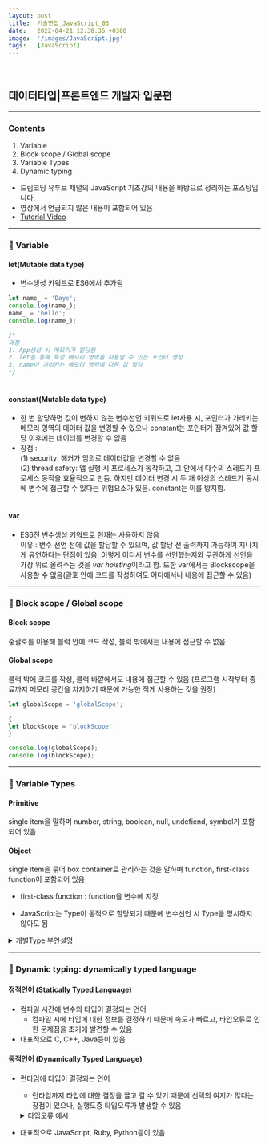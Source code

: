 ```yaml
---
layout: post
title:  기술면접_JavaScript_03
date:   2022-04-21 12:38:35 +0300
image:  '/images/JavaScript.jpg'
tags:   [JavaScript]
---
```

<br/>

## 데이터타입|프론트엔드 개발자 입문편<br/>

___

### Contents <br/>
1. Variable<br/>
2. Block scope / Global scope<br/>
3. Variable Types<br/>
4. Dynamic typing<br/>


* 드림코딩 유투브 채널의 JavaScript 기초강의 내용을 바탕으로 정리하는 포스팅입니다. <br/>
* 영상에서 언급되지 않은 내용이 포함되어 있음<br/>
* [Tutorial Video](https://www.youtube.com/watch?v=OCCpGh4ujb8&list=PLv2d7VI9OotTVOL4QmPfvJWPJvkmv6h-2&index=3)<br/>

___

### :bell: Variable<br/>
#### let(Mutable data type) <br/>
  - 변수생성 키워드로 ES6에서 추가됨<br/>

```javascript
let name_ = 'Daye';
console.log(name_);
name_ = 'hello'; 
console.log(name_);

/*
과정
1. App생성 시 메모리가 할당됨
2. let을 통해 특정 메모리 영역을 사용할 수 있는 포인터 생성
3. name이 가리키는 메모리 영역에 다른 값 할당 
*/
```

#### <br/>constant(Mutable data type)<br/>
  - 한 번 할당하면 값이 변하지 않는 변수선언 키워드로 let사용 시, 포인터가 가리키는 메모리 영역의 데이터 값을 변경할 수 있으나 constant는 포인터가 잠겨있어 값 할당 이후에는 데이터를 변경할 수 없음 <br/>
  - 장점 : <br/>
    (1) security: 해커가 임의로 데이터값을 변경할 수 없음<br/>
    (2) thread safety: 앱 실행 시 프로세스가 동작하고, 그 안에서 다수의 스레드가 프로세스 동작을 효율적으로 만듬. 하지만 데이터 변경 시 두 개 이상의 스레드가 동시에 변수에 접근할 수 있다는 위험요소가 있음. constant는 이를 방지함.<br/>

#### <br/>var<br/>
  - ES6전 변수생성 키워드로 현재는 사용하지 않음<br/>
    이유 : 변수 선언 전에 값을 할당할 수 있으며, 값 할당 전 출력까지 가능하여 지나치게 유연하다는 단점이 있음. 이렇게 어디서 변수를 선언했는지와 무관하게 선언을 가장 위로 올려주는 것을 *var hoisting*이라고 함. 또한 var에서는 Blockscope을 사용할 수 없음(괄호 안에 코드를 작성하여도 어디에서나 내용에 접근할 수 있음) <br/>

___

### :bell: Block scope / Global scope<br/>
#### Block scope 
  중괄호를 이용해 블럭 안에 코드 작성, 블럭 밖에서는 내용에 접근할 수 없음<br/>
#### Global scope
  블럭 밖에 코드를 작성, 블럭 바깥에서도 내용에 접근할 수 있음 (프로그램 시작부터 종료까지 메모리 공간을 차지하기 때문에 가능한 적게 사용하는 것을 권장)<br/>

```javascript
let globalScope = 'globalScope';

{
let blockScope = 'blockScope'; 
}

console.log(globalScope);
console.log(blockScope);
```
___

### :bell: Variable Types <br/>
#### Primitive<br/>
  single item을 말하며 number, string, boolean, null, undefiend, symbol가 포함되어 있음<br/>
  
#### Object<br/>
  single item을 묶어 box container로 관리하는 것을 말하며 function, first-class function이 포함되어 있음<br/>
  * first-class function : function을 변수에 지정<br/>

* JavaScript는 Type이 동적으로 할당되기 때문에 변수선언 시 Type을 명시하지 않아도 됨<br/>

<details>
<summary>개별Type 부연설명</summary>
<div markdown="1">

```javascript
// 1. number
/*
JavaScript 숫자범위 : (-2**53) ~ 2**53
BigInt : 숫자범위를 넘어가는 경우 끝에 n을 붙여 확장(일부 부라우저 지원)
*/


// 2. string
const name_ = 'Daye'
console.log('Hello ' + name_) 
console.log(`Hello ${name_}`) 
/*
template literals :
`${}`사용 시, 다수의 string과 변수를 함께 작성할 때에 매번 +로 이어붙이는 번거로움을 줄일 수 있음 
*/


// 3. boolean
/*
false : 0, null(Empty상태), undefined(값이 지정되지 않은상태), Nan
true : any other value
*/


// 4. symbol (create unique identifiers for objects)
const symbol1 = Symbol('id');
const symbol2 = Symbol('id');

const gSymbol1 = Symbol.for('id');
const gSymbol2 = Symbol.for('id');
/*
Symbol('id'); : symbol1, symbol2에 서로다른 고유식별자 생성
Symbol.for('id'); : gSymbol1, gSymbol2에 동일한 고유식별자 생성
출력 : symbol1.description과 같이 description을 추가하여 string변환 후 출력해야 함
*/


```
</div>
</details>

___

### :bell: Dynamic typing: dynamically typed language<br/>

#### 정적언어 (Statically Typed Language)<br/>
- 컴파일 시간에 변수의 타입이 결정되는 언어<br/>
  * 컴파일 시에 타입에 대한 정보를 결정하기 때문에 속도가 빠르고, 타입오류로 인한 문제점을 초기에 발견할 수 있음<br/>
- 대표적으로 C, C++, Java등이 있음<br/>

#### 동적언어 (Dynamically Typed Language)<br/>
- 런타임에 타입이 결정되는 언어 <br/>
  * 런타임까지 타입에 대한 결정을 끌고 갈 수 있기 때문에 선택의 여지가 많다는 장점이 있으나, 실행도중 타입오류가 발생할 수 있음<br/>
  <details>
  <summary>타입오류 예시</summary>
  <div markdown="1">

  ```javascript
  //동적언어는 개인이 프로토타입을 빠르게 만들기에는 적절하나, 다수의 개발자가 규모있는 프로젝트를 진행할 때에 아래와 같은 오류가 발생할 수 있음

  let text = 'hello';
  console.log(text.charAt(0));
  text = 1;
  console.log(text.charAt(0));

  /*
  과정 :
  1. 개발자1이 text변수에 hello값을 넣음
  2. 개발자1이 text변수의 첫 번째 문자index를 출력함 
  3. 오류가 발생하지 않음
  4. 개발자2가 text변수에 숫자 1을 넣음
  5. 개발자3이 text변수명을 보고 string이라고 예상 후 첫 번째 문자index를 출력함
  6. 오류발생

  해결책 : TypeScript(JavaScript위에 Type이 올려진 언어)
  */
  ```
  </div>
  </details>

- 대표적으로 JavaScript, Ruby, Python등이 있음<br/>

